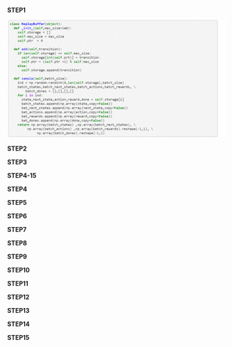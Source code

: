       
**STEP1**

![](https://github.com/sudhakarmlal/EVA/blob/master/Phase2/Session9/STEPS/STEP1.gif)

**STEP2**


**STEP3**

**STEP4-15**

**STEP4**

**STEP5**

**STEP6**

**STEP7**

**STEP8**

**STEP9**

**STEP10**

**STEP11**

**STEP12**

**STEP13**

**STEP14**

**STEP15**
